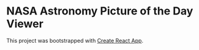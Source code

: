 # NASA Astronomy Picture of the Day Viewer

This project was bootstrapped with [Create React App](https://github.com/facebookincubator/create-react-app).
